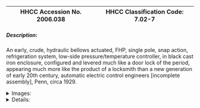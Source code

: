 | **HHCC Accession No. 2006.038** |**HHCC Classification Code:  7.02-7**|
| ----------- | ----------- |
##### Description:
An early, crude, hydraulic bellows actuated, FHP, single pole, snap action, refrigeration system, low-side pressure/temperature controller, in black cast iron enclosure, configured and levered much like a door lock of the period, appearing much more like the product of a locksmith than a new generation of early 20th century, automatic electric control engineers [incomplete assembly], Penn, circa 1929.


<details>
	<summary>Images:</summary>
<div class="gallery gallery-wrapper--full" contenteditable="false" data-is-empty="false" data-translation="Add images" data-columns="6">
<figure class="gallery__item"><a href="#DOMAIN_NAME#gallery/7.02-7.jpg" data-size="1927x908"><img src="#DOMAIN_NAME#gallery/7.02-7-thumbnail.jpg" alt=""></a></figure>
<figure class="gallery__item"><a href="#DOMAIN_NAME#gallery/7.02-7a.jpg" data-size="2043x922"><img src="#DOMAIN_NAME#gallery/7.02-7a-thumbnail.jpg" alt=""></a></figure>
<figure class="gallery__item"><a href="#DOMAIN_NAME#gallery/7.02-7b.jpg" data-size="1668x1057"><img src="#DOMAIN_NAME#gallery/7.02-7b-thumbnail.jpg" alt=""></a></figure>
</div>
</details>


<details>
	<summary>Details:</summary>

##### Group:
7.02 Refrigerating and Air Conditioning Pressure and Temperature Controls - Commercial

##### Make:
Penn Electric

##### Manufacturer:
Penn Electric Switch Co. Des Moines Ida.

##### Model:
Type E

##### Serial No.:
17365

##### Size:
4 x 4x 6 in h

##### Weight:
3 lbs.

##### Circa:
1929

##### Rating:
Education, and research quality, illustrating the design, engineering and construction of early, crude, automated refrigeration controller, by a relatively new comer entering the field.  The controller appears here as an incomplete assembly, missing the hydraulic power element, among other things. The power element compensating spring is included, along with original lock nut for porcelain cable connector

##### Patent Date/Number:


##### Provenance:
From York County (York Region) Ontario, once a rich agricultural hinterlands, attracting early settlement in the last years of the 18th century. Located on the north slopes of the Oak Ridges Moraine, within 20 miles of Toronto, the County would also attract early ex-urban development, to be come a wealthy market place for the emerging household and consumer technologies of the early and mid 20th century. 

This artifact was discovered in the 1950's in the used stock of T. H. Oliver, Refrigeration and Electric Sales and Service, Aurora, Ontario, an early worker in the field of agricultural, industrial and consumer technology.

##### Type and Design:
Hydraulic bellows operated
Cast iron enclosure patterned after a typical door lock of the time

##### Construction:
Heavy cast steel enclosure, and removable, steel  cover plate all with black overcoat, cover plate secured with wing nut fastener, equipped with 3 bolt mounting

##### Material:


##### Special Features:
Handsome, etched brass name plate decorated in black enamel
Full operating instructions and diagram on inside of cover plate

##### Accessories:


##### Capacities:
1HP single phase AC, 220 volts

##### Performance Characteristics:
Factory set 20 # closing, 10 # opening

##### Operation:


##### Control and Regulation:


##### Targeted Market Segment:


##### Consumer Acceptance:


##### Merchandising:


##### Market Price:


##### Technological Significance:
The controller, although itself an incomplete assembly, when seen in the context of the offerings by other suppliers to the field [see the range of other artifacts of the period held by HHCC in the 7.02 series], helps to demonstrate the wide range of engineering design concepts being offered by the industry, as it experimented with the materials and know-how of the times to respond to potential market needs, and to grow the industry. 
This controller, much like the door lock, which seems to have inspired it, is a quintessential statement of serviceability. The cover plate, removable by means of a single wing nut, reveals the simplest of mechanical actions with levers and springs in door lock style.
To further reinforce the strongly held value of maintainablility and serviceability the inside of the cover plate carries a still very readable account of the control and its operation, along with a full drawing of the control showing all operating components.

##### Industrial Significance:
The control admirably demonstrates the lengths original equipment manufactures of the times went to assist, often ill trained field installation and service personnel to understand and maintain the equipment.

##### Socio-economic Significance:


##### Socio-cultural Significance:


##### Donor:
G. Leslie Oliver, The T. H. Oliver HVACR Collection

##### HHCC Storage Location:


##### Tracking:


##### Bibliographic References:


##### Notes:


##### Related Reports:

</details>
